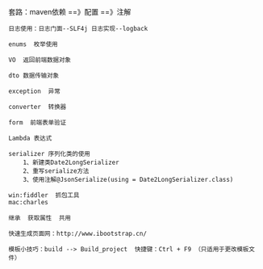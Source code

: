 
套路：maven依赖 ==》配置 ==》注解

    日志使用：日志门面--SLF4j 日志实现--logback

    enums  枚举使用

    VO  返回前端数据对象

    dto 数据传输对象

    exception  异常

    converter  转换器

    form  前端表单验证

    Lambda 表达式

    serializer 序列化类的使用
        1、新建类Date2LongSerializer
        2、重写serialize方法
        3、使用注解@JsonSerialize(using = Date2LongSerializer.class)

    win:fiddler  抓包工具
    mac:charles

    继承  获取属性  共用

    快速生成页面网：http://www.ibootstrap.cn/

    模板小技巧：build --> Build_project  快捷键：Ctrl + F9 （只适用于更改模板文件）



